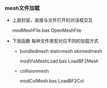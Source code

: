 ### mesh文件加载

* 上层封装，直接与文件打开的对话框交互
  
  modMeshFile.bas  OpenMeshFile

* 下层函数  每种文件类型对应不同的加载方式
  
  * bundledmesh staticmesh skinnedmesh
    
    modVisMeshLoad.bas  LoadBF2Mesh
  
  * collisionmesh
    
    modColMesh.bas  LoadBF2Col


